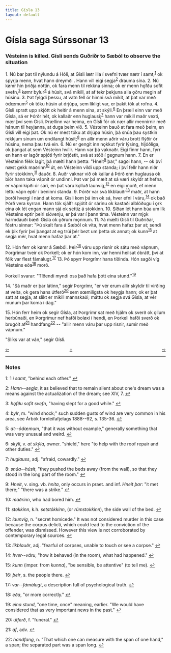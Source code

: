 ```yaml
---
title: Gísla 13
layout: default
---
```


# Gísla saga Súrssonar 13

### Vésteinn is killed. Gísli sends Guðriðr to Sæból to observe the situation

1\. Nú bar þat til nýlundu á Hóli, at Gísli lætr illa í svefni tvær nætr í samt,<sup id="a1">[1](#myfootnote1)</sup> ok spyrja menn, hvat hann dreymði . Hann vill eigi segja<sup id="a2">[2](#myfootnote2)</sup> drauma sína. 2. Nú k&oslash;mr hin þriðja nóttin, ok fara menn til rekkna sinna; ok er menn h&#x1EB;fðu sofit svefn,<sup id="a3">[3](#myfootnote3)</sup> k&oslash;mr bylur<sup id="a4">[4](#myfootnote4)</sup> á húsit, svá mikill, at af tekr þekjuna alla &#x1EB;ðru megin af húsinu. 3. Þat fylgdi þessu, at vatn fell ór himni svá mikit, at þat var með ód&oelig;mum<sup id="a5">[5](#myfootnote5)</sup> ok tóku húsin at drjúpa, sem líkligt var, er þakit tók at rofna. 4. Gísli spratt upp skjótt ok heitir á menn sína, at skýli.<sup id="a6">[6](#myfootnote6)</sup> En þræll einn var með Gísla, sá er Þórðr hét, ok kallaðr enn huglausi;<sup id="a7">[7](#myfootnote7)</sup> hann var mikill maðr vexti, mær því sem Gísli. Þrællinn var heima, en Gísli fór ok nær allir mennirnir með hánum til heyjanna, at duga þeim við. 5. Vésteinn bauð at fara með þeim, en Gísli vill eigi þat. Ok nú er mest tóku at drjúpa húsin, þá snúa þau systkin rekkjum sínum um endilangt húsit;<sup id="a8">[8](#myfootnote8)</sup> en allir menn aðrir váru brott flýðir ór húsinu, nema þau tvá ein. 6. Nú er gengit inn n&#x1EB;kkut fyrir lýsing, hljóðliga, ok þangat at sem Vésteinn hvílir. Hann var þá vaknaðr. Eigi finnr hann, fyrr en hann er lagðr spjóti fyrir brjóstit, svá at stóð í gegnum hann. 7. En er Vésteinn fékk lagit, þá mælti hann þetta: "Hneit<sup id="a9">[9](#myfootnote9)</sup> þar," sagði hann, -- ok því næst gekk maðrinn<sup id="a10">[10](#myfootnote10)</sup> út, en Vésteinn vildi upp standa; í því fellr hann niðr fyrir stokkinn,<sup id="a11">[11](#myfootnote11)</sup> dauðr. 8. Auðr vaknar við ok kallar á Þórð enn huglausa ok biðr hann taka vápnit ór undinni. Þat var þá mælt at sá væri skyldr at hefna, er vápni kipði ór sári, en þat váru k&#x1EB;lluð launvíg,<sup id="a12">[12](#myfootnote12)</sup> en eigi morð, ef menn léttu vápn eptir í beninni standa. 9. Þórðr var svá líkblauðr<sup id="a13">[13](#myfootnote13)</sup> maðr, at hann þorði hvergi í nánd at koma. Gísli kom þá inn ok sá, hver efni í váru,<sup id="a14">[14](#myfootnote14)</sup> ok bað Þórð vera kyrran. Hann tók sjálfr spjótit ór sárinu ok kastaði alblóðugu í &#x1EB;rk eina ok lét engan mann sjá ok settiz á stokkinn. 10. Síðan lét hann búa um lík Vésteins eptir þeiri siðvenju, er þá var í þann tíma. Vésteinn var mj&#x1EB;k harmdauði bæði Gísla ok &#x1EB;ðrum m&#x1EB;nnum. 11. Þá mælti Gísli til Guðríðar, fóstru sinnar: "Þú skalt fara á Sæból ok vita, hvat menn hafaz þar at; sendi ek þik fyrir því þangat at eg trúi þér bezt um þetta ok annat; ok kunn<sup id="a15">[15](#myfootnote15)</sup> at segja mér, hvat menn hafaz þar at."

12\. Hón ferr ok k&oslash;mr á Sæból. Þeir<sup id="a16">[16](#myfootnote16)</sup> váru upp risnir ok sátu með vápnum, Þorgrímar tveir ok Þorkell; ok er hón kom inn, var henni heilsat óbrátt, því at fólk var flest fámálugt.<sup id="a17">[17](#myfootnote17)</sup> 13. Þó spyrr Þorgrímr hana tíðinda. Hón sagði víg Vésteins eða<sup id="a18">[18](#myfootnote18)</sup> morð.

Þorkell svarar: "Tíðendi myndi oss það hafa þótt eina stund."<sup id="a19">[19](#myfootnote19)</sup>

14\. "Sá maðr er þar látinn," segir Þorgrímr, "er vér erum allir skyldir til virðing at veita, ok gera hans útferð<sup id="a20">[20](#myfootnote20)</sup> sem s&oelig;miligsta ok heygja hann; ok er þat satt at segja, at slíkt er mikill mannskaði; máttu ok segja svá Gísla, at vér munum þar koma í dag."

15\. Hón ferr heim ok segir Gísla, at Þorgrímr sat með hjálm ok sverð ok &#x1EB;llum herbúnaði, en Þorgrímur nef hafði bol&oslash;xi í hendi, en Þorkell hafði sverð ok brugðit af<sup id="a21">[21](#myfootnote21)</sup> handfang<sup id="a22">[22](#myfootnote22)</sup> -- "allir menn váru þar upp risnir, sumir með vápnum."

"Slíks var at ván," segir Gísli.

<div style="float: left"><a href="http://rcblack.net/Gisla_saga/Gisla_12">⇦</a></div>
<div style="float: right"><a href="http://rcblack.net/Gisla_saga/Gisla_14">⇨</a></div>
<div style="margin: 0 auto; width: 100px;"><a href="http://rcblack.net/Gisla_saga/Gisla_home">&#8962;</a></div>

---

### Notes

<a name="myfootnote1" id="f1">1</a>:
1 _í samt_, "behind each other."
[↩](#a1)

<a name="myfootnote2" id="f2">2</a>:
 _Hann--segja_, it as believed that to remain silent about one's dream was a means against the actualization of the dream; see XIV, 7.
[↩](#a2)

<a name="myfootnote3" id="f3">3</a>:
 _h&#x1EB;fðu sofit svefn_, "having slept for a good while."
[↩](#a3)

<a name="myfootnote4" id="f4">4</a>:
 _bylr_, m. "wind shock;" such sudden gusts of wind are very common in his area, see Árbók fornleifafjelags 1888--92, s. 135-36.
[↩](#a4)

<a name="myfootnote5" id="f5">5</a>:
 _at--ód&oelig;mum_, "that it was without example," generally something that was very unusual and weird.
[↩](#a5)

<a name="myfootnote6" id="f6">6</a>:
 _skýli_, v. _at skýla_, owner. "shield," here "to help with the roof repair and other duties."
[↩](#a6)

<a name="myfootnote7" id="f7">7</a>:
 _huglauss_, adj. "afraid, cowardly."
[↩](#a7)

<a name="myfootnote8" id="f8">8</a>:
 _snúa--húsit_, "they pushed the beds away (from the wall), so that they stood in the long part of the room."
[↩](#a8)

<a name="myfootnote9" id="f9">9</a>:
 _Hneit_, v. sing. vb. _hníta_, only occurs in praet. and inf. _Hneit þar_: "it met there;" "there was a strike."
[↩](#a9)

<a name="myfootnote10" id="f10">10</a>:
 _maðrinn_, who had bored him.
[↩](#a10)

<a name="myfootnote11" id="f11">11</a>:
 _stokkinn_, k.h. _setstókkinn_, (or _rúmstokkinn_), the side wall of the bed.
[↩](#a11)

<a name="myfootnote12" id="f12">12</a>:
 _launvíg_, n. "secret homicede." It was not considered murder in this case because the corpus delicti, which could lead to the conviction of the offender, was dismissed. However this view is not corroborated by contemporary legal sources.
[↩](#a12)

<a name="myfootnote13" id="f13">13</a>:
 _líkblauðr_, adj. "fearful of corpses, unable to touch or see a corpse."
[↩](#a13)

<a name="myfootnote14" id="f14">14</a>:
 _hver--váru_, "how it behaved (in the room), what had happened."
[↩](#a14)

<a name="myfootnote15" id="f15">15</a>:
 _kunn_ (imper. from _kunna_), "be sensible, be attentive" (to tell me).
[↩](#a15)

<a name="myfootnote16" id="f16">16</a>:
 _þeir_, s. the people there.
[↩](#a16)

<a name="myfootnote17" id="f17">17</a>:
 _var--fámálugt_, a description full of psychological truth.
[↩](#a17)

<a name="myfootnote18" id="f18">18</a>:
 _eða_, "or more correctly."
[↩](#a18)

<a name="myfootnote19" id="f19">19</a>:
 _eina stund_, "one time, once" meaning, earlier. "We would have considered that as very important news in the past."
[↩](#a19)

<a name="myfootnote20" id="f20">20</a>:
 _útferð_, f. "funeral."
[↩](#a20)

<a name="myfootnote21" id="f21">21</a>:
 _af_, adv.
[↩](#a21)

<a name="myfootnote22" id="f22">22</a>:
 _handfang_, n. "That which one can measure with the span of one hand," a span; the separated part was a span long.
[↩](#a22)
